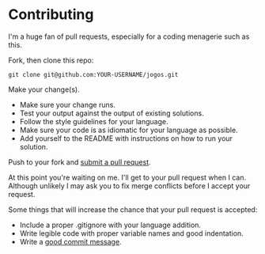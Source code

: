 # Contributing

I'm a huge fan of pull requests, especially for a coding menagerie such as this.

Fork, then clone this repo:

```
git clone git@github.com:YOUR-USERNAME/jogos.git
```

Make your change(s).

* Make sure your change runs.
* Test your output against the output of existing solutions.
* Follow the style guidelines for your language.
* Make sure your code is as idiomatic for your language as possible.
* Add yourself to the README with instructions on how to run your solution.

Push to your fork and [submit a pull request][pr].

[pr]: https://github.com/reillysiemens/jogos/compare

At this point you're waiting on me. I'll get to your pull request when I can.
Although unlikely I may ask you to fix merge conflicts before I accept your request.

Some things that will increase the chance that your pull request is accepted:

* Include a proper .gitignore with your language addition.
* Write legible code with proper variable names and good indentation.
* Write a [good commit message][commit].

[commit]: http://tbaggery.com/2008/04/19/a-note-about-git-commit-messages.html
